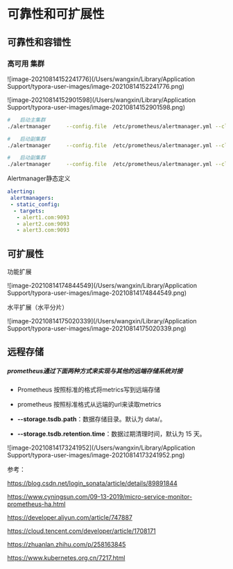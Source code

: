 # 可靠性和可扩展性

## 可靠性和容错性

### 高可用 集群

![image-20210814152241776](/Users/wangxin/Library/Application Support/typora-user-images/image-20210814152241776.png)

![image-20210814152901598](/Users/wangxin/Library/Application Support/typora-user-images/image-20210814152901598.png)

```sh
#	启动主集群
./alertmanager     --config.file  /etc/prometheus/alertmanager.yml --cluster.listen-address 127.0.0.10:8001  --log.level=debug
```



```sh
#	启动副集群
./alertmanager     --config.file  /etc/prometheus/alertmanager.yml --cluster.listen-address 127.0.0.20:8001  --cluster.peer 127.0.0.10:8001 --log.level=debug
```



```sh
#	启动副集群
./alertmanager     --config.file  /etc/prometheus/alertmanager.yml --cluster.listen-address 127.0.0.30:8001  --cluster.peer 127.0.0.10:8001 --log.level=debug
```

Alertmanager静态定义

```yaml
alerting:
 alertmanagers:
 - static_config:
  - targets:
   - alert1.com:9093
   - alert2.com:9093
   - alert3.com:9093

```



## 可扩展性

功能扩展

![image-20210814174844549](/Users/wangxin/Library/Application Support/typora-user-images/image-20210814174844549.png)

水平扩展（水平分片）

![image-20210814175020339](/Users/wangxin/Library/Application Support/typora-user-images/image-20210814175020339.png)

## 远程存储



##### prometheus通过下面两种方式来实现与其他的远端存储系统对接

- Prometheus 按照标准的格式将metrics写到远端存储

- prometheus 按照标准格式从远端的url来读取metrics

- **--storage.tsdb.path**：数据存储目录。默认为 data/。

- **--storage.tsdb.retention.time**：数据过期清理时间，默认为 15 天。

  

![image-20210814173241952](/Users/wangxin/Library/Application Support/typora-user-images/image-20210814173241952.png)







参考：

https://blog.csdn.net/login_sonata/article/details/89891844

https://www.cyningsun.com/09-13-2019/micro-service-monitor-prometheus-ha.html

https://developer.aliyun.com/article/747887

https://cloud.tencent.com/developer/article/1708171

https://zhuanlan.zhihu.com/p/258163845

https://www.kubernetes.org.cn/7217.html